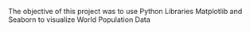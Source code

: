 The objective of this project was to use Python Libraries Matplotlib and Seaborn to visualize World Population Data 
